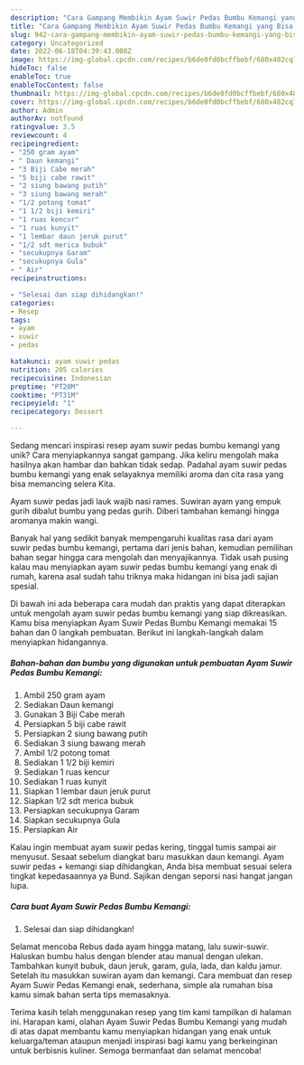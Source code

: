 ```yaml
---
description: "Cara Gampang Membikin Ayam Suwir Pedas Bumbu Kemangi yang Bisa Manjain Lidah"
title: "Cara Gampang Membikin Ayam Suwir Pedas Bumbu Kemangi yang Bisa Manjain Lidah"
slug: 942-cara-gampang-membikin-ayam-suwir-pedas-bumbu-kemangi-yang-bisa-manjain-lidah
category: Uncategorized
date: 2022-06-18T04:39:43.008Z
image: https://img-global.cpcdn.com/recipes/b6de0fd0bcffbebf/680x482cq70/ayam-suwir-pedas-bumbu-kemangi-foto-resep-utama.jpg
hideToc: false
enableToc: true
enableTocContent: false
thumbnail: https://img-global.cpcdn.com/recipes/b6de0fd0bcffbebf/680x482cq70/ayam-suwir-pedas-bumbu-kemangi-foto-resep-utama.jpg
cover: https://img-global.cpcdn.com/recipes/b6de0fd0bcffbebf/680x482cq70/ayam-suwir-pedas-bumbu-kemangi-foto-resep-utama.jpg
author: Admin
authorAv: notfound
ratingvalue: 3.5
reviewcount: 4
recipeingredient:
- "250 gram ayam"
- " Daun kemangi"
- "3 Biji Cabe merah"
- "5 biji cabe rawit"
- "2 siung bawang putih"
- "3 siung bawang merah"
- "1/2 potong tomat"
- "1 1/2 biji kemiri"
- "1 ruas kencur"
- "1 ruas kunyit"
- "1 lembar daun jeruk purut"
- "1/2 sdt merica bubuk"
- "secukupnya Garam"
- "secukupnya Gula"
- " Air"
recipeinstructions:

- "Selesai dan siap dihidangkan!"
categories:
- Resep
tags:
- ayam
- suwir
- pedas

katakunci: ayam suwir pedas 
nutrition: 205 calories
recipecuisine: Indonesian
preptime: "PT20M"
cooktime: "PT31M"
recipeyield: "1"
recipecategory: Dessert

---
```





Sedang mencari inspirasi resep ayam suwir pedas bumbu kemangi yang unik? Cara menyiapkannya sangat gampang. Jika keliru mengolah maka hasilnya akan hambar dan bahkan tidak sedap. Padahal ayam suwir pedas bumbu kemangi yang enak selayaknya memiliki aroma dan cita rasa yang bisa memancing selera Kita.





Ayam suwir pedas jadi lauk wajib nasi rames. Suwiran ayam yang empuk gurih dibalut bumbu yang pedas gurih. Diberi tambahan kemangi hingga aromanya makin wangi.

Banyak hal yang sedikit banyak mempengaruhi kualitas rasa dari ayam suwir pedas bumbu kemangi, pertama dari jenis bahan, kemudian pemilihan bahan segar hingga cara mengolah dan menyajikannya. Tidak usah pusing kalau mau menyiapkan ayam suwir pedas bumbu kemangi yang enak di rumah, karena asal sudah tahu triknya maka hidangan ini bisa jadi sajian spesial.






Di bawah ini ada beberapa cara mudah dan praktis yang dapat diterapkan untuk mengolah ayam suwir pedas bumbu kemangi yang siap dikreasikan. Kamu bisa menyiapkan Ayam Suwir Pedas Bumbu Kemangi memakai 15 bahan dan 0 langkah pembuatan. Berikut ini langkah-langkah dalam menyiapkan hidangannya.

<!--inarticleads1-->

##### Bahan-bahan dan bumbu yang digunakan untuk pembuatan Ayam Suwir Pedas Bumbu Kemangi:

1. Ambil 250 gram ayam
1. Sediakan  Daun kemangi
1. Gunakan 3 Biji Cabe merah
1. Persiapkan 5 biji cabe rawit
1. Persiapkan 2 siung bawang putih
1. Sediakan 3 siung bawang merah
1. Ambil 1/2 potong tomat
1. Sediakan 1 1/2 biji kemiri
1. Sediakan 1 ruas kencur
1. Sediakan 1 ruas kunyit
1. Siapkan 1 lembar daun jeruk purut
1. Siapkan 1/2 sdt merica bubuk
1. Persiapkan secukupnya Garam
1. Siapkan secukupnya Gula
1. Persiapkan  Air


Kalau ingin membuat ayam suwir pedas kering, tinggal tumis sampai air menyusut. Sesaat sebelum diangkat baru masukkan daun kemangi. Ayam suwir pedas + kemangi siap dihidangkan, Anda bisa membuat sesuai selera tingkat kepedasaannya ya Bund. Sajikan dengan seporsi nasi hangat jangan lupa. 

<!--inarticleads2-->

##### Cara buat Ayam Suwir Pedas Bumbu Kemangi:


1. Selesai dan siap dihidangkan!

Selamat mencoba Rebus dada ayam hingga matang, lalu suwir-suwir. Haluskan bumbu halus dengan blender atau manual dengan ulekan. Tambahkan kunyit bubuk, daun jeruk, garam, gula, lada, dan kaldu jamur. Setelah itu masukkan suwiran ayam dan kemangi. Cara membuat dan resep Ayam Suwir Pedas Kemangi enak, sederhana, simple ala rumahan bisa kamu simak bahan serta tips memasaknya. 

Terima kasih telah menggunakan resep yang tim kami tampilkan di halaman ini. Harapan kami, olahan Ayam Suwir Pedas Bumbu Kemangi yang mudah di atas dapat membantu kamu menyiapkan hidangan yang enak untuk keluarga/teman ataupun menjadi inspirasi bagi kamu yang berkeinginan untuk berbisnis kuliner. Semoga bermanfaat dan selamat mencoba!
